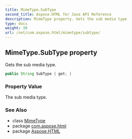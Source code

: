 ```yaml
---
title: MimeType.SubType
second_title: Aspose.HTML for Java API Reference
description: MimeType property. Gets the sub media type
type: docs
weight: 30
url: /net/com.aspose.html/mimetype/subtype/
---
```

## MimeType.SubType property

Gets the sub media type.

```java
public String SubType { get; }
```

### Property Value

The sub media type.

### See Also

* class [MimeType](../)
* package [com.aspose.html](../../mimetype/)
* package [Aspose.HTML](../../../)

